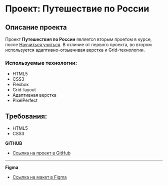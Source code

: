 # Проект: Путешествие по России

## Описание проекта
Проект **Путешествия по России** является вторым проетом в курсе, после [Научиться учиться](https://github.com/marahin1992/how-to-learn-plus.git). В отличие от первого проекта, во втором используется адаптивно-отзывчивая верстка и Grid-технологии.

### Используемые технологии:
* HTML5
* CSS3
* Flexbox
* Grid-layout
* Адаптивная верстка
* PixelPerfect

## Требования:
* HTML5
* CSS3


**GITHUB**

* [Ссылка на проект в GitHub](https://github.com/marahin1992/russian-travel.git)
____________________________________________________

**Figma**

* [Ссылка на макет в Figma](https://www.figma.com/file/5S2WSbEFL6awjVWJ0NWL8Q/Sprint-3_-Russia-_-desktop-mobile?node-id=28503%3A0)


